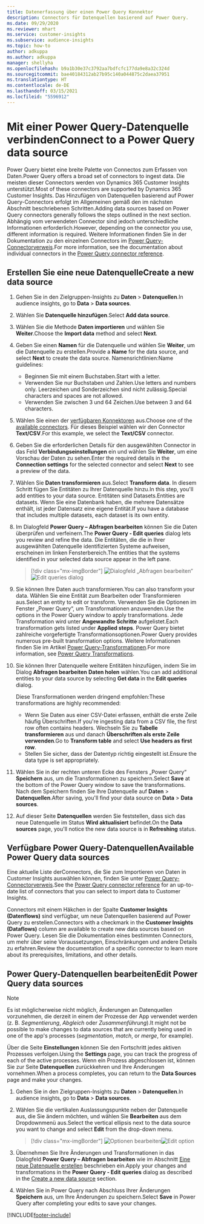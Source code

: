 ```yaml
---
title: Datenerfassung über einen Power Query Konnektor
description: Connectors für Datenquellen basierend auf Power Query.
ms.date: 09/29/2020
ms.reviewer: mhart
ms.service: customer-insights
ms.subservice: audience-insights
ms.topic: how-to
author: adkuppa
ms.author: adkuppa
manager: shellyha
ms.openlocfilehash: b9a1b30e37c3792aa7bdfcfc177da9e8a32c324d
ms.sourcegitcommit: bae40184312ab27b95c140a044875c2daea37951
ms.translationtype: HT
ms.contentlocale: de-DE
ms.lasthandoff: 03/15/2021
ms.locfileid: "5596912"
---
```

# <a name="connect-to-a-power-query-data-source"></a><span data-ttu-id="05fdf-103">Mit einer Power Query-Datenquelle verbinden</span><span class="sxs-lookup"><span data-stu-id="05fdf-103">Connect to a Power Query data source</span></span>

<span data-ttu-id="05fdf-104">Power Query bietet eine breite Palette von Connectos zum Erfassen von Daten.</span><span class="sxs-lookup"><span data-stu-id="05fdf-104">Power Query offers a broad set of connectors to ingest data.</span></span> <span data-ttu-id="05fdf-105">Die meisten dieser Connectors werden von Dynamics 365 Customer Insights unterstützt.</span><span class="sxs-lookup"><span data-stu-id="05fdf-105">Most of these connectors are supported by Dynamics 365 Customer Insights.</span></span> <span data-ttu-id="05fdf-106">Das Hinzufügen von Datenquellen basierend auf Power Query-Connectors erfolgt im Allgemeinen gemäß den im nächsten Abschnitt beschriebenen Schritten.</span><span class="sxs-lookup"><span data-stu-id="05fdf-106">Adding data sources based on Power Query connectors generally follows the steps outlined in the next section.</span></span> <span data-ttu-id="05fdf-107">Abhängig vom verwendeten Connector sind jedoch unterschiedliche Informationen erforderlich.</span><span class="sxs-lookup"><span data-stu-id="05fdf-107">However, depending on the connector you use, different information is required.</span></span> <span data-ttu-id="05fdf-108">Weitere Informationen finden Sie in der Dokumentation zu den einzelnen Connectors im [Power Query-Connectorverweis](/power-query/connectors/).</span><span class="sxs-lookup"><span data-stu-id="05fdf-108">For more information, see the documentation about individual connectors in the [Power Query connector reference](/power-query/connectors/).</span></span>

## <a name="create-a-new-data-source"></a><span data-ttu-id="05fdf-109">Erstellen Sie eine neue Datenquelle</span><span class="sxs-lookup"><span data-stu-id="05fdf-109">Create a new data source</span></span>

1. <span data-ttu-id="05fdf-110">Gehen Sie in den Zielgruppen-Insights zu **Daten** > **Datenquellen**.</span><span class="sxs-lookup"><span data-stu-id="05fdf-110">In audience insights, go to **Data** > **Data sources**.</span></span>

1. <span data-ttu-id="05fdf-111">Wählen Sie **Datenquelle hinzufügen**.</span><span class="sxs-lookup"><span data-stu-id="05fdf-111">Select **Add data source**.</span></span>

1. <span data-ttu-id="05fdf-112">Wählen Sie die Methode **Daten importieren** und wählen Sie **Weiter**.</span><span class="sxs-lookup"><span data-stu-id="05fdf-112">Choose the **Import data** method and select **Next**.</span></span>

1. <span data-ttu-id="05fdf-113">Geben Sie einen **Namen** für die Datenquelle und wählen Sie **Weiter**, um die Datenquelle zu erstellen.</span><span class="sxs-lookup"><span data-stu-id="05fdf-113">Provide a **Name** for the data source, and select **Next** to create the data source.</span></span> <span data-ttu-id="05fdf-114">Namensrichtlinien:</span><span class="sxs-lookup"><span data-stu-id="05fdf-114">Name guidelines:</span></span> 
   - <span data-ttu-id="05fdf-115">Beginnen Sie mit einem Buchstaben.</span><span class="sxs-lookup"><span data-stu-id="05fdf-115">Start with a letter.</span></span>
   - <span data-ttu-id="05fdf-116">Verwenden Sie nur Buchstaben und Zahlen.</span><span class="sxs-lookup"><span data-stu-id="05fdf-116">Use letters and numbers only.</span></span> <span data-ttu-id="05fdf-117">Leerzeichen und Sonderzeichen sind nicht zulässig.</span><span class="sxs-lookup"><span data-stu-id="05fdf-117">Special characters and spaces are not allowed.</span></span>
   - <span data-ttu-id="05fdf-118">Verwenden Sie zwischen 3 und 64 Zeichen.</span><span class="sxs-lookup"><span data-stu-id="05fdf-118">Use between 3 and 64 characters.</span></span>

1. <span data-ttu-id="05fdf-119">Wählen Sie einen der [verfügbaren Konnektoren](#available-power-query-data-sources) aus.</span><span class="sxs-lookup"><span data-stu-id="05fdf-119">Choose one of the [available connectors](#available-power-query-data-sources).</span></span> <span data-ttu-id="05fdf-120">Für dieses Beispiel wählen wir den Connector **Text/CSV**.</span><span class="sxs-lookup"><span data-stu-id="05fdf-120">For this example, we select the **Text/CSV** connector.</span></span>

1. <span data-ttu-id="05fdf-121">Geben Sie die erforderlichen Details für den ausgewählten Connector in das Feld **Verbindungseinstellungen** ein und wählen Sie **Weiter**, um eine Vorschau der Daten zu sehen.</span><span class="sxs-lookup"><span data-stu-id="05fdf-121">Enter the required details in the **Connection settings** for the selected connector and select **Next** to see a preview of the data.</span></span>

1. <span data-ttu-id="05fdf-122">Wählen Sie **Daten transformieren** aus.</span><span class="sxs-lookup"><span data-stu-id="05fdf-122">Select **Transform data**.</span></span> <span data-ttu-id="05fdf-123">In diesem Schritt fügen Sie Entitäten zu Ihrer Datenquelle hinzu.</span><span class="sxs-lookup"><span data-stu-id="05fdf-123">In this step, you'll add entities to your data source.</span></span> <span data-ttu-id="05fdf-124">Entitäten sind Datasets.</span><span class="sxs-lookup"><span data-stu-id="05fdf-124">Entities are datasets.</span></span> <span data-ttu-id="05fdf-125">Wenn Sie eine Datenbank haben, die mehrere Datensätze enthält, ist jeder Datensatz eine eigene Entität.</span><span class="sxs-lookup"><span data-stu-id="05fdf-125">If you have a database that includes multiple datasets, each dataset is its own entity.</span></span>

1. <span data-ttu-id="05fdf-126">Im Dialogfeld **Power Query – Abfragen bearbeiten** können Sie die Daten überprüfen und verfeinern.</span><span class="sxs-lookup"><span data-stu-id="05fdf-126">The **Power Query - Edit queries** dialog lets you review and refine the data.</span></span> <span data-ttu-id="05fdf-127">Die Entitäten, die die in Ihrer ausgewählten Datenquelle identifizierten Systeme aufweisen, erscheinen im linken Fensterbereich.</span><span class="sxs-lookup"><span data-stu-id="05fdf-127">The entities that the systems identified in your selected data source appear in the left pane.</span></span>

   > [!div class="mx-imgBorder"]
   > <span data-ttu-id="05fdf-128">![Dialogfeld „Abfragen bearbeiten“](media/data-manager-configure-edit-queries.png "Dialogfeld „Abfragen bearbeiten“")</span><span class="sxs-lookup"><span data-stu-id="05fdf-128">![Edit queries dialog](media/data-manager-configure-edit-queries.png "Edit queries dialog")</span></span>

1. <span data-ttu-id="05fdf-129">Sie können Ihre Daten auch transformieren.</span><span class="sxs-lookup"><span data-stu-id="05fdf-129">You can also transform your data.</span></span> <span data-ttu-id="05fdf-130">Wählen Sie eine Entität zum Bearbeiten oder Transformieren aus.</span><span class="sxs-lookup"><span data-stu-id="05fdf-130">Select an entity to edit or transform.</span></span> <span data-ttu-id="05fdf-131">Verwenden Sie die Optionen im Fenster „Power Query“, um Transformationen anzuwenden.</span><span class="sxs-lookup"><span data-stu-id="05fdf-131">Use the options in the Power Query window to apply transformations.</span></span> <span data-ttu-id="05fdf-132">Jede Transformation wird unter **Angewandte Schritte** aufgelistet.</span><span class="sxs-lookup"><span data-stu-id="05fdf-132">Each transformation gets listed under **Applied steps**.</span></span> <span data-ttu-id="05fdf-133">Power Query bietet zahlreiche vorgefertigte Transformationsoptionen.</span><span class="sxs-lookup"><span data-stu-id="05fdf-133">Power Query provides numerous pre-built transformation options.</span></span> <span data-ttu-id="05fdf-134">Weitere Informationen finden Sie im Artikel [Power Query-Transformationen](/power-query/power-query-what-is-power-query#transformations).</span><span class="sxs-lookup"><span data-stu-id="05fdf-134">For more information, see [Power Query Transformations](/power-query/power-query-what-is-power-query#transformations).</span></span>

1. <span data-ttu-id="05fdf-135">Sie können Ihrer Datenquelle weitere Entitäten hinzufügen, indem Sie im Dialog **Abfragen bearbeiten** **Daten holen** wählen.</span><span class="sxs-lookup"><span data-stu-id="05fdf-135">You can add additional entities to your data source by selecting **Get data** in the **Edit queries** dialog.</span></span>

   <span data-ttu-id="05fdf-136">Diese Transformationen werden dringend empfohlen:</span><span class="sxs-lookup"><span data-stu-id="05fdf-136">These transformations are highly recommended:</span></span>

   - <span data-ttu-id="05fdf-137">Wenn Sie Daten aus einer CSV-Datei erfassen, enthält die erste Zeile häufig Überschriften.</span><span class="sxs-lookup"><span data-stu-id="05fdf-137">If you're ingesting data from a CSV file, the first row often contains headers.</span></span> <span data-ttu-id="05fdf-138">Wechseln Sie zu **Tabelle transformieren** aus und danach **Überschriften als erste Zeile verwenden**.</span><span class="sxs-lookup"><span data-stu-id="05fdf-138">Go to **Transform table** and select **Use headers as first row**.</span></span>
   - <span data-ttu-id="05fdf-139">Stellen Sie sicher, dass der Datentyp richtig eingestellt ist.</span><span class="sxs-lookup"><span data-stu-id="05fdf-139">Ensure the data type is set appropriately.</span></span>

1. <span data-ttu-id="05fdf-140">Wählen Sie in der rechten unteren Ecke des Fensters „Power Query“ **Speichern** aus, um die Transformationen zu speichern.</span><span class="sxs-lookup"><span data-stu-id="05fdf-140">Select **Save** at the bottom of the Power Query window to save the transformations.</span></span> <span data-ttu-id="05fdf-141">Nach dem Speichern finden Sie Ihre Datenquelle auf **Daten** > **Datenquellen**.</span><span class="sxs-lookup"><span data-stu-id="05fdf-141">After saving, you'll find your data source on **Data** > **Data sources**.</span></span>

1. <span data-ttu-id="05fdf-142">Auf dieser Seite **Datenquellen** werden Sie feststellen, dass sich das neue Datenquelle im Status **Wird aktualisiert** befindet.</span><span class="sxs-lookup"><span data-stu-id="05fdf-142">On the **Data sources** page, you'll notice the new data source is in **Refreshing** status.</span></span>

## <a name="available-power-query-data-sources"></a><span data-ttu-id="05fdf-143">Verfügbare Power Query-Datenquellen</span><span class="sxs-lookup"><span data-stu-id="05fdf-143">Available Power Query data sources</span></span>

<span data-ttu-id="05fdf-144">Eine aktuelle Liste derConnectors, die Sie zum Importieren von Daten in Customer Insights auswählen können, finden Sie unter [Power Query-Connectorverweis](/power-query/connectors/).</span><span class="sxs-lookup"><span data-stu-id="05fdf-144">See the [Power Query connector reference](/power-query/connectors/) for an up-to-date list of connectors that you can select to import data to Customer Insights.</span></span> 

<span data-ttu-id="05fdf-145">Connectors mit einem Häkchen in der Spalte **Customer Insights (Datenflows)** sind verfügbar, um neue Datenquellen basierend auf Power Query zu erstellen.</span><span class="sxs-lookup"><span data-stu-id="05fdf-145">Connectors with a checkmark in the **Customer Insights (Dataflows)** column are available to create new data sources based on Power Query.</span></span> <span data-ttu-id="05fdf-146">Lesen Sie die Dokumentation eines bestimmten Connectors, um mehr über seine Voraussetzungen, Einschränkungen und andere Details zu erfahren.</span><span class="sxs-lookup"><span data-stu-id="05fdf-146">Review the documentation of a specific connector to learn more about its prerequisites, limitations, and other details.</span></span>

## <a name="edit-power-query-data-sources"></a><span data-ttu-id="05fdf-147">Power Query-Datenquellen bearbeiten</span><span class="sxs-lookup"><span data-stu-id="05fdf-147">Edit Power Query data sources</span></span>

> [!NOTE]
> <span data-ttu-id="05fdf-148">Es ist möglicherweise nicht möglich, Änderungen an Datenquellen vorzunehmen, die derzeit in einem der Prozesse der App verwendet werden (z. B. *Segmentierung*, *Abgleich* oder *Zusammenführung*).</span><span class="sxs-lookup"><span data-stu-id="05fdf-148">It might not be possible to make changes to data sources that are currently being used in one of the app's processes (*segmentation*, *match*, or *merge*, for example).</span></span> 
>
> <span data-ttu-id="05fdf-149">Über die Seite **Einstellungen** können Sie den Fortschritt jedes aktiven Prozesses verfolgen.</span><span class="sxs-lookup"><span data-stu-id="05fdf-149">Using the **Settings** page, you can track the progress of each of the active processes.</span></span> <span data-ttu-id="05fdf-150">Wenn ein Prozess abgeschlossen ist, können Sie zur Seite **Datenquellen** zurückkehren und Ihre Änderungen vornehmen.</span><span class="sxs-lookup"><span data-stu-id="05fdf-150">When a process completes, you can return to the **Data Sources** page and make your changes.</span></span>

1. <span data-ttu-id="05fdf-151">Gehen Sie in den Zielgruppen-Insights zu **Daten** > **Datenquellen**.</span><span class="sxs-lookup"><span data-stu-id="05fdf-151">In audience insights, go to **Data** > **Data sources**.</span></span>

2. <span data-ttu-id="05fdf-152">Wählen Sie die vertikalen Auslassungspunkte neben der Datenquelle aus, die Sie ändern möchten, und wählen Sie **Bearbeiten** aus dem Dropdownmenü aus.</span><span class="sxs-lookup"><span data-stu-id="05fdf-152">Select the vertical ellipsis next to the data source you want to change and select **Edit** from the drop-down menu.</span></span>

   > [!div class="mx-imgBorder"]
   > <span data-ttu-id="05fdf-153">![Optionen bearbeiten](media/edit-option-data-sources.png "Optionen bearbeiten")</span><span class="sxs-lookup"><span data-stu-id="05fdf-153">![Edit option](media/edit-option-data-sources.png "Edit option")</span></span>

3. <span data-ttu-id="05fdf-154">Übernehmen Sie Ihre Änderungen und Transformationen in das Dialogfeld **Power Query – Abfragen bearbeiten** wie im Abschnitt [Eine neue Datenquelle erstellen](#create-a-new-data-source) beschrieben ein.</span><span class="sxs-lookup"><span data-stu-id="05fdf-154">Apply your changes and transformations in the **Power Query - Edit queries** dialog as described in the [Create a new data source](#create-a-new-data-source) section.</span></span>

4. <span data-ttu-id="05fdf-155">Wählen Sie in Power Query nach Abschluss Ihrer Änderungen **Speichern** aus, um Ihre Änderungen zu speichern.</span><span class="sxs-lookup"><span data-stu-id="05fdf-155">Select **Save** in Power Query after completing your edits to save your changes.</span></span>


[!INCLUDE[footer-include](../includes/footer-banner.md)]